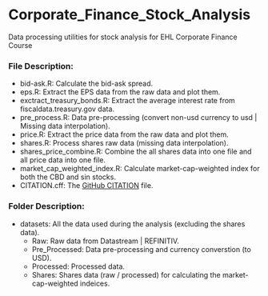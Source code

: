 # Corporate_Finance_Stock_Analysis
Data processing utilities for stock analysis for EHL Corporate Finance Course

### File Description:
- bid-ask.R: Calculate the bid-ask spread.
- eps.R: Extract the EPS data from the raw data and plot them.
- exctract_treasury_bonds.R: Extract the average interest rate from fiscaldata.treasury.gov data.
- pre_process.R: Data pre-processing (convert non-usd currency to usd | Missing data interpolation).
- price.R: Extract the price data from the raw data and plot them.
- shares.R: Process shares raw data (missing data interpolation).
- shares_price_combine.R: Combine the all shares data into one file and all price data into one file.
- market_cap_weighted_index.R: Calculate market-cap-weighted index for both the CBD and sin stocks.
- CITATION.cff: The [GitHub CITATION] file.

### Folder Description:
- datasets: All the data used during the analysis (excluding the shares data).
  - Raw: Raw data from Datastream | REFINITIV.
  - Pre_Processed: Data pre-processing and currency converstion (to USD).
  - Processed: Processed data.
  - Shares: Shares data (raw / processed) for calculating the market-cap-weighted indeices.

[Github CITATION]: https://docs.github.com/en/repositories/managing-your-repositorys-settings-and-features/customizing-your-repository/about-citation-files

